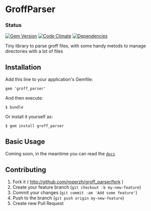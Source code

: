 # GroffParser

### Status
[![Gem Version](https://badge.fury.io/rb/groff_parser.png)](http://badge.fury.io/rb/groff_parser)
[![Code Climate](https://codeclimate.com/github/roperzh/groff_parser.png)](https://codeclimate.com/github/roperzh/groff_parser)
[![Dependencies](https://gemnasium.com/roperzh/groff_parser.png)](https://gemnasium.com/roperzh/groff_parser)

Tiny library to parse groff files, with some handy metods to manage directories with a lot of files

## Installation

Add this line to your application's Gemfile:

    gem 'groff_parser'

And then execute:

    $ bundle

Or install it yourself as:

    $ gem install groff_parser

## Basic Usage

Coming soon, in the meantime you can read the [`docs`](http://rubydoc.info/gems/groff_parser)


## Contributing

1. Fork it ( http://github.com/roperzh/groff_parser/fork )
2. Create your feature branch (`git checkout -b my-new-feature`)
3. Commit your changes (`git commit -am 'Add some feature'`)
4. Push to the branch (`git push origin my-new-feature`)
5. Create new Pull Request
